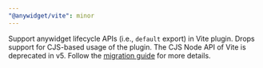 ```yaml
---
"@anywidget/vite": minor
---
```


Support anywidget lifecycle APIs (i.e., `default` export) in Vite plugin. Drops support for CJS-based usage of the plugin. The CJS Node API of Vite is deprecated in v5. Follow the [migration guide](https://vitejs.dev/guide/migration#deprecate-cjs-node-api) for more details.
